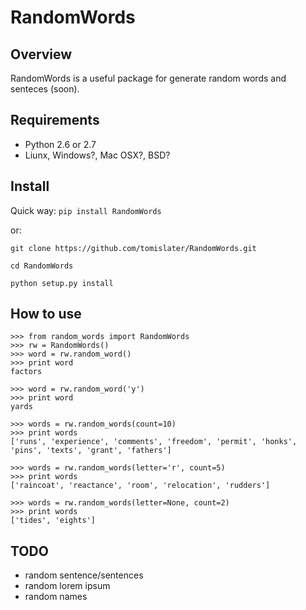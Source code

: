RandomWords
============

Overview
--------

RandomWords is a useful package for generate random words and senteces (soon).

Requirements
------------

* Python 2.6 or 2.7
* Liunx, Windows?, Mac OSX?, BSD?

Install
-------

Quick way: `pip install RandomWords`

or:

`git clone https://github.com/tomislater/RandomWords.git`

`cd RandomWords`

`python setup.py install`


How to use
----------

    >>> from random_words import RandomWords
    >>> rw = RandomWords()
    >>> word = rw.random_word()
    >>> print word
    factors
    
    >>> word = rw.random_word('y')
    >>> print word
    yards
    
    >>> words = rw.random_words(count=10)
    >>> print words
    ['runs', 'experience', 'comments', 'freedom', 'permit', 'honks', 'pins', 'texts', 'grant', 'fathers']
    
    >>> words = rw.random_words(letter='r', count=5)
    >>> print words
    ['raincoat', 'reactance', 'room', 'relocation', 'rudders']
    
    >>> words = rw.random_words(letter=None, count=2)
    >>> print words
    ['tides', 'eights']



TODO
----

* random sentence/sentences
* random lorem ipsum
* random names